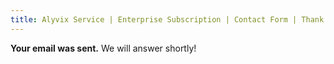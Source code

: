 ```yaml
---
title: Alyvix Service | Enterprise Subscription | Contact Form | Thank you!
---
```


**Your email was sent.** We will answer shortly!
